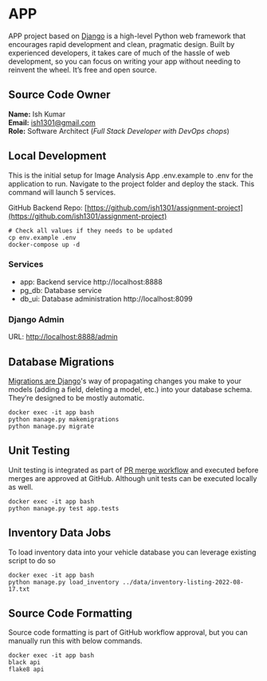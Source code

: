 # APP

APP project based on [Django](https://docs.djangoproject.com/en/3.2/) is a high-level
Python web framework that encourages rapid development and clean, pragmatic design.
Built by experienced developers, it takes care of much of the hassle of web
development, so you can focus on writing your app without needing to reinvent the
wheel. It’s free and open source.

## Source Code Owner

**Name:** Ish Kumar  
**Email:** ish1301@gmail.com  
**Role:** Software Architect (_Full Stack Developer with DevOps chops_)

## Local Development

This is the initial setup for Image Analysis App .env.example to .env for the application to run. Navigate to the
project folder and deploy the stack. This command will launch 5 services.

GitHub Backend Repo: [https://github.com/ish1301/assignment-project](https://github.com/ish1301/assignment-project)

```shell
# Check all values if they needs to be updated
cp env.example .env
docker-compose up -d
```

### Services

- app: Backend service http://localhost:8888
- pg_db: Database service
- db_ui: Database administration http://localhost:8099

### Django Admin

URL: [http://localhost:8888/admin](http://localhost:8888/admin/)

## Database Migrations

[Migrations are Django](https://docs.djangoproject.com/en/3.2/topics/migrations/)'s way of propagating changes you make
to your models (adding a field, deleting a model, etc.) into your database schema. They’re designed to be mostly
automatic.

```shell
docker exec -it app bash
python manage.py makemigrations
python manage.py migrate
```

## Unit Testing

Unit testing is integrated as part of [PR merge workflow](https://github.com/ish1301/edlight-project/actions) and
executed before merges are approved at GitHub. Although unit tests can be executed locally as well.

```shell
docker exec -it app bash
python manage.py test app.tests
```

## Inventory Data Jobs

To load inventory data into your vehicle database you can leverage existing script to do so

```shell
docker exec -it app bash
python manage.py load_inventory ../data/inventory-listing-2022-08-17.txt
```

## Source Code Formatting

Source code formatting is part of GitHub workflow approval, but you can manually run this with below commands.

```shell
docker exec -it app bash
black api
flake8 api
```
